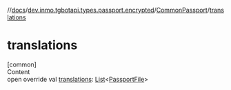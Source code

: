 //[docs](../../../index.md)/[dev.inmo.tgbotapi.types.passport.encrypted](../index.md)/[CommonPassport](index.md)/[translations](translations.md)



# translations  
[common]  
Content  
open override val [translations](translations.md): [List](https://kotlinlang.org/api/latest/jvm/stdlib/kotlin.collections/-list/index.html)<[PassportFile](../-passport-file/index.md)>  



